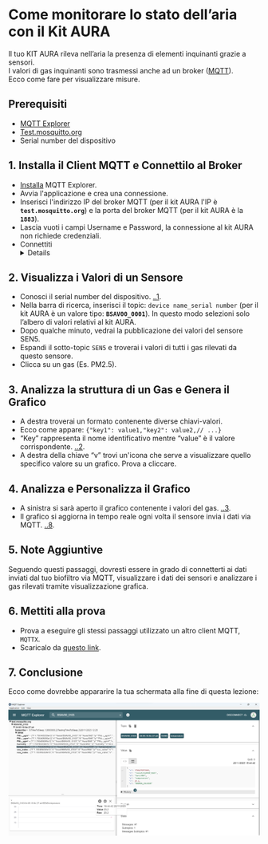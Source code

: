 # Come monitorare lo stato dell’aria con il Kit AURA

Il tuo KIT AURA rileva nell’aria la presenza di elementi inquinanti grazie a sensori.<br>
I valori di gas inquinanti sono trasmessi anche ad un broker ([MQTT](https://aws.amazon.com/it/what-is/mqtt/)). <br>
Ecco come fare per visualizzare misure.<br>

## Prerequisiti

- [MQTT Explorer](http://mqtt-explorer.com/)
- [Test.mosquitto.org](https://test.mosquitto.org/)
- Serial number del dispositivo

## 1. Installa il Client MQTT e Connettilo al Broker

- [Installa](http://mqtt-explorer.com/) MQTT Explorer.
- Avvia l'applicazione e crea una connessione.
- Inserisci l'indirizzo IP del broker MQTT (per il kit AURA l'IP è **`test.mosquitto.org`**) e la porta del broker MQTT (per il kit AURA è la **`1883`**).
- Lascia vuoti i campi Username e Password, la connessione al kit AURA non richiede credenziali.
- Connettiti<details>Test.mosquitto è un broker MQTT pubblico condiviso da molte persone. I nomi sulla sinistra rappresentano i vari topics (argomenti) che sono stati pubblicati su quel broker da diverse fonti. Puoi ignorarli se non sono pertinenti ai tuoi dati specifici.</details>


## 2. Visualizza i Valori di un Sensore

- Conosci il serial number del dispositivo. [..1](FAQ.md#domanda-1).
- Nella barra di ricerca, inserisci il topic: `device name_serial number` (per il kit AURA è un valore tipo: **`BSAV00_0001`**). In questo modo selezioni solo l’albero di valori relativi al kit AURA.
- Dopo qualche minuto, vedrai la pubblicazione dei valori del sensore SEN5.
- Espandi il sotto-topic `SEN5` e troverai i valori di tutti i gas rilevati da questo sensore.
- Clicca su un gas (Es. PM2.5).

## 3. Analizza la struttura di un Gas e Genera il Grafico

- A destra troverai un formato contenente diverse chiavi-valori.
- Ecco come appare: `{"key1": value1,"key2": value2,// ...}`
-  “Key” rappresenta il nome identificativo mentre “value” è il valore corrispondente. [..2](FAQ.md#domanda-2).
-  A destra della chiave “v” trovi un'icona che serve a visualizzare quello specifico valore su un grafico. Prova a cliccare. 

## 4. Analizza e Personalizza il Grafico

-  A sinistra si sarà aperto il grafico contenente i valori del gas. [..3](FAQ.md#domanda-3).
-  Il grafico si aggiorna in tempo reale ogni volta il sensore invia i dati via MQTT.  [..8](FAQ.md#domanda-3).

## 5. Note Aggiuntive

Seguendo questi passaggi, dovresti essere in grado di connetterti ai dati inviati dal tuo biofiltro via MQTT, visualizzare i dati dei sensori e analizzare i gas rilevati tramite visualizzazione grafica.

## 6. Mettiti alla prova

- Prova a eseguire gli stessi passaggi utilizzato un altro client MQTT, `MQTTX`.
- Scaricalo da [questo link](https://mqttx.app/).

## 7. Conclusione 

Ecco come dovrebbe appararire la tua schermata alla fine di questa lezione: 

![Esempio Finale](https://github.com/OfficineAura/OfficineAuraEsempi/blob/main/Esempio_1/Mqtt_explorer_example.png)
